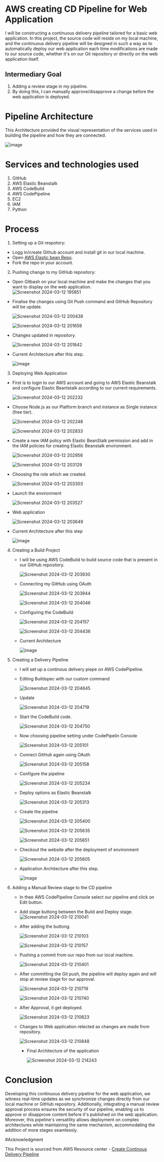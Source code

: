 # AWS creating CD Pipeline for Web Application

I will be constructing a continuous delivery pipeline tailored for a basic web application. In this project, the source code will reside on my local machine, and the continuous delivery pipeline will be designed in such a way as to automatically deploy our web application each time modifications are made to our source code, whether it's on our Git repository or directly on the web application itself.

## Intermediary Goal

1. Adding a review stage in my pipeline.
2. By doing this, I can manually approve/disapprove a change before the web application is deployed.


# Pipeline Architecture

This Architecture provided the visual representation of the services used in building the pipeline and how they are connected.

![image](https://github.com/ankurcyb/aws-elastic-beanstalk-express-js-sample/assets/141453942/f0e21f0c-d6d7-4a7a-a111-4c3f7ba13791)


# Services and technologies used

1. GitHub
2. AWS Elastic Beanstalk
3. AWS CodeBuild
4. AWS CodePipeline
5. EC2
6. IAM
7. Python


# Process

1. Setting up a Git respotory: 
  - Logg in/create Github account and install git in our local machine.
  - Open [AWS Elastic bean Repo](https://github.com/aws-samples/aws-elastic-beanstalk-express-js-sample).
  - Fork the repo in your account.

2. Pushing change to my GitHub repository:
  - Open Gitbash on your local machine and make the changes that you want to display on the web application.
      ![Screenshot 2024-03-12 195851](https://github.com/ankurcyb/aws-elastic-beanstalk-express-js-sample/assets/141453942/079925d7-f40a-444d-bd2a-fc41167c39cc)

  - Finalise the changes using Git Push command and GitHub Repository will be update.

    ![Screenshot 2024-03-12 200438](https://github.com/ankurcyb/aws-elastic-beanstalk-express-js-sample/assets/141453942/35050de6-7448-4970-bbe2-ba4d1f4f507f)

    ![Screenshot 2024-03-12 201659](https://github.com/ankurcyb/aws-elastic-beanstalk-express-js-sample/assets/141453942/a0e87e2b-a6e2-4a3c-bf1d-77677d85b683)

  - Changes updated in repository.

    ![Screenshot 2024-03-12 201842](https://github.com/ankurcyb/aws-elastic-beanstalk-express-js-sample/assets/141453942/0b531763-3409-4aab-bf9a-8909f4287446)

  - Current Architecture after this step.

    ![image](https://github.com/ankurcyb/aws-elastic-beanstalk-express-js-sample/assets/141453942/218843c8-64db-4332-b79e-b9ed9f0e71f7)

3. Deploying Web Application
  - First is to login to our AWS account and going to AWS Elastic Beanstalk and configure Elastic Beantstalk according to
    our
    current requirements.

      ![Screenshot 2024-03-12 202232](https://github.com/ankurcyb/aws-elastic-beanstalk-express-js-sample/assets/141453942/15541bf1-4b85-441d-ab1a-2a0695ae7ba0)

  - Choose Node.js as our Platform branch and instance as Single instance (free tier).

       ![Screenshot 2024-03-12 202248](https://github.com/ankurcyb/aws-elastic-beanstalk-express-js-sample/assets/141453942/98cd47c4-3ac5-43c5-b423-347e03aaceea)

      ![Screenshot 2024-03-12 202833](https://github.com/ankurcyb/aws-elastic-beanstalk-express-js-sample/assets/141453942/dcc67e69-6986-4982-9a7d-9dcace8877fa)

  - Create a new IAM policy with Elastic BeanStalk permission and add in the IAM policies for creating Elastic Beanstalk
  environment.

      ![Screenshot 2024-03-12 202956](https://github.com/ankurcyb/aws-elastic-beanstalk-express-js-sample/assets/141453942/fa7ded25-8653-435f-aa82-2f489859b3ac)

      ![Screenshot 2024-03-12 203129](https://github.com/ankurcyb/aws-elastic-beanstalk-express-js-sample/assets/141453942/7d7a27a6-14d3-41e0-8718-4365e2da386c)

  - Choosing the role which we created.

      ![Screenshot 2024-03-12 203303](https://github.com/ankurcyb/aws-elastic-beanstalk-express-js-sample/assets/141453942/4c4f2197-b59a-448e-b5cc-9aebde89003d)

  - Launch the environment

      ![Screenshot 2024-03-12 203527](https://github.com/ankurcyb/aws-elastic-beanstalk-express-js-sample/assets/141453942/6161bd9a-7705-4d61-86e8-179417c4a39a)

  - Web application

      ![Screenshot 2024-03-12 203649](https://github.com/ankurcyb/aws-elastic-beanstalk-express-js-sample/assets/141453942/c99d1e42-27f7-4414-81ad-dabe41eb6bc9)

  - Current Architecture after this step

      ![image](https://github.com/ankurcyb/aws-elastic-beanstalk-express-js-sample/assets/141453942/1e35f048-14ba-4b03-8786-292be908885e)

4. Creating a Build Project
   - I will be using AWS CodeBuild to build source code that is present in our GitHub repository.

     ![Screenshot 2024-03-12 203930](https://github.com/ankurcyb/aws-elastic-beanstalk-express-js-sample/assets/141453942/8dd2d9cf-b010-44be-8c4f-3b7585787c8e)

   - Connecting my GitHub using OAuth

       ![Screenshot 2024-03-12 203944](https://github.com/ankurcyb/aws-elastic-beanstalk-express-js-sample/assets/141453942/2e531fc4-9986-4581-a026-d80ced43fd25)

       ![Screenshot 2024-03-12 204046](https://github.com/ankurcyb/aws-elastic-beanstalk-express-js-sample/assets/141453942/b1002f28-20e3-44fb-bed0-74eaa8594e6d)

   - Configuring the CodeBuild

        ![Screenshot 2024-03-12 204157](https://github.com/ankurcyb/aws-elastic-beanstalk-express-js-sample/assets/141453942/98a0a742-33ed-4e97-acc3-38462bbe099d)

       ![Screenshot 2024-03-12 204436](https://github.com/ankurcyb/aws-elastic-beanstalk-express-js-sample/assets/141453942/1b553f06-3445-4c51-8c51-a2c90d29f0e2)

    - Current Architecture

         ![image](https://github.com/ankurcyb/aws-elastic-beanstalk-express-js-sample/assets/141453942/485ca8a9-65b2-46fe-9a6d-0f3f797b1b65)


5. Creating a Delivery Pipeline
   - I will set up a continous delivery piepe on AWS CodePipeline.
   - Editing Buildspec with our custom command

     ![Screenshot 2024-03-12 204645](https://github.com/ankurcyb/aws-elastic-beanstalk-express-js-sample/assets/141453942/73a41fc3-739a-492c-a320-14161f2d54bb)

   - Update

     ![Screenshot 2024-03-12 204719](https://github.com/ankurcyb/aws-elastic-beanstalk-express-js-sample/assets/141453942/70746490-4353-4011-acf8-d203637e2a97)

   - Start the CodeBuild code.
  
     ![Screenshot 2024-03-12 204750](https://github.com/ankurcyb/aws-elastic-beanstalk-express-js-sample/assets/141453942/c82fdf85-eb60-43d2-be09-2f5aabfc7e32)

   - Now choosing pipeline setting under CodePipelin Console

     ![Screenshot 2024-03-12 205101](https://github.com/ankurcyb/aws-elastic-beanstalk-express-js-sample/assets/141453942/3e97c619-4bab-4020-84f1-6b91e7aef0a3)

   - Connect GitHub again using OAuth
  
     ![Screenshot 2024-03-12 205158](https://github.com/ankurcyb/aws-elastic-beanstalk-express-js-sample/assets/141453942/43b9bd11-d3be-4307-b9f5-f8f67b0fb122)

   - Configure the pipeline
  
     ![Screenshot 2024-03-12 205234](https://github.com/ankurcyb/aws-elastic-beanstalk-express-js-sample/assets/141453942/8670186e-972b-4cba-962c-d0394cbe4c1e)

    - Deploy options as Elastic Beanstalk
  
      ![Screenshot 2024-03-12 205313](https://github.com/ankurcyb/aws-elastic-beanstalk-express-js-sample/assets/141453942/2aec834e-26fc-46a3-9834-756188f086ac)

     - Create the pipeline
  
       ![Screenshot 2024-03-12 205400](https://github.com/ankurcyb/aws-elastic-beanstalk-express-js-sample/assets/141453942/20970fb5-3e2f-4f38-9302-62b2b594791c)

       ![Screenshot 2024-03-12 205635](https://github.com/ankurcyb/aws-elastic-beanstalk-express-js-sample/assets/141453942/83efa8eb-5c73-4f96-80c2-eb5751a65b4b)

       ![Screenshot 2024-03-12 205651](https://github.com/ankurcyb/aws-elastic-beanstalk-express-js-sample/assets/141453942/8474d305-367a-4efb-a797-fba5d5b580e1)

     - Checkout the website after the deployment of environment
  
       ![Screenshot 2024-03-12 205605](https://github.com/ankurcyb/aws-elastic-beanstalk-express-js-sample/assets/141453942/3ecd494d-e4d7-4e9c-a7eb-852c892b6acb)

     - Application Architecture after this step.
  
       ![image](https://github.com/ankurcyb/aws-elastic-beanstalk-express-js-sample/assets/141453942/41dd46c1-ab04-4984-bf54-2659d51f5939)


6. Adding a Manual Review stage to the CD pipeline
   - In thee AWS CodePipeline Console select our pipeline and click on Edit button.
   - Add stage buttong between the Build and Deploy stage.
     ![Screenshot 2024-03-12 210041](https://github.com/ankurcyb/aws-elastic-beanstalk-express-js-sample/assets/141453942/ec0fa3c9-6c5e-4dbf-b9f9-d5c260ab6b82)

   - After adding the buttong.

     ![Screenshot 2024-03-12 210103](https://github.com/ankurcyb/aws-elastic-beanstalk-express-js-sample/assets/141453942/55841652-dbc0-4257-9ae9-2ad474e85380)

     ![Screenshot 2024-03-12 210157](https://github.com/ankurcyb/aws-elastic-beanstalk-express-js-sample/assets/141453942/1db004aa-fa42-4951-9a32-b8243a0553b3)

   - Pushing a commit from our repo from our local machine.
  
     ![Screenshot 2024-03-12 210401](https://github.com/ankurcyb/aws-elastic-beanstalk-express-js-sample/assets/141453942/6c3ee6e6-5a0e-40ed-9ba6-f26f66a9eee1)

   - After committing the Git push, the pipeline will deploy again and will stop at review stage for our approval.
  
     ![Screenshot 2024-03-12 210719](https://github.com/ankurcyb/aws-elastic-beanstalk-express-js-sample/assets/141453942/2039350a-c5c7-4319-b47a-b1a3d0b4f6b8)


     ![Screenshot 2024-03-12 210740](https://github.com/ankurcyb/aws-elastic-beanstalk-express-js-sample/assets/141453942/9d48d21f-72e2-4f87-b70b-afff0792c4a1)

   - After Approval, it get deployed.
  
     ![Screenshot 2024-03-12 210823](https://github.com/ankurcyb/aws-elastic-beanstalk-express-js-sample/assets/141453942/22026f5e-509b-41ff-9b21-c653afb05d12)

   - Changes to Web application relected as changes are made from repository.
  
     ![Screenshot 2024-03-12 210848](https://github.com/ankurcyb/aws-elastic-beanstalk-express-js-sample/assets/141453942/6ecaaae2-d338-4b00-9d39-ca5ade1dc4b7)

     - Final Architecture of the application
    
       ![Screenshot 2024-03-12 214243](https://github.com/ankurcyb/aws-elastic-beanstalk-express-js-sample/assets/141453942/06e3bff9-cd39-49dc-9c62-24bce8eeb160)



# Conclusion

Developing this continuous delivery pipeline for the web application, we witness real-time updates as we synchronize changes directly from our local machine or GitHub repository. Additionally, integrating a manual review approval process ensures the security of our pipeline, enabling us to approve or disapprove content before it's published on the web application. Moreover, this pipeline's versatility allows deployment on complex architectures while maintaining the same mechanism, accommodating the addition of more stages seamlessly.


#Acknowledgment

This Project is sourced from AWS Resource center - [Create Continous Delivery Pipeline](https://aws.amazon.com/getting-started/hands-on/create-continuous-delivery-pipeline/)




  
     


     




  




       



       











